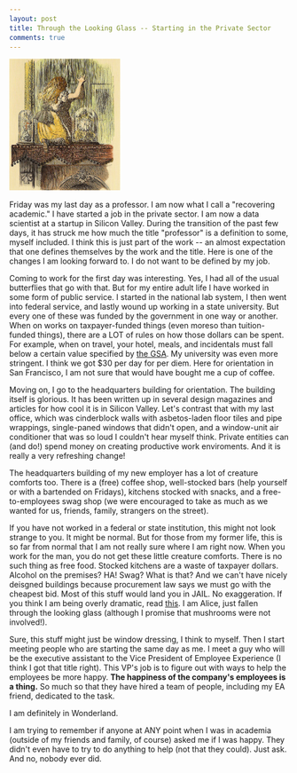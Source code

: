 ```yaml
---
layout: post
title: Through the Looking Glass -- Starting in the Private Sector
comments: true
---
```




<img src="/images/507px-Alice_through_the_looking_glass.jpg" alt="507px-Alice_through_the_looking_glass" style="width: 200px;"/>

Friday was my last day as a professor.  I am now what I call a "recovering academic."  I have started a job in the private sector.  I am now a data scientist at a startup in Silicon Valley.  During the transition of the past few days, it has struck me how much the title "professor" is a definition to some, myself included.  I think this is just part of the work -- an almost expectation that one defines themselves by the work and the title.  Here is one of the changes I am looking forward to.  I do not want to be defined by my job.

Coming to work for the first day was interesting.  Yes, I had all of the usual butterflies that go with that.  But for my entire adult life I have worked in some form of public service.  I started in the national lab system, I then went into federal service, and lastly wound up working in a state university.  But every one of these was funded by the government in one way or another.  When on works on taxpayer-funded things (even moreso than tuition-funded things), there are a LOT of rules on how those dollars can be spent.  For example, when on travel, your hotel, meals, and incidentals must fall below a certain value specified by [the GSA](https://www.gsa.gov/portal/content/104877).  My university was even more stringent.  I think we got $30 per day for per diem.  Here for orientation in San Francisco, I am not sure that would have bought me a cup of coffee.

Moving on, I go to the headquarters building for orientation.  The building itself is glorious.  It has been written up in several design magazines and articles for how cool it is in Silicon Valley.  Let's contrast that with my last office, which was cinderblock walls with asbetos-laden floor tiles and pipe wrappings, single-paned windows that didn't open, and a window-unit air conditioner that was so loud I couldn't hear myself think.  Private entities can (and do!) spend money on creating productive work enviroments.  And it is really a very refreshing change!

The headquarters building of my new employer has a lot of creature comforts too.  There is a (free) coffee shop, well-stocked bars (help yourself or with a bartended on Fridays), kitchens stocked with snacks, and a free-to-employees swag shop (we were encouraged to take as much as we wanted for us, friends, family, strangers on the street).

If you have not worked in a federal or state institution, this might not look strange to you.  It might be normal.  But for those from my former life, this is so far from normal that I am not really sure where I am right now.  When you work for the man, you do not get these little creature comforts.  There is no such thing as free food.  Stocked kitchens are a waste of taxpayer dollars.  Alcohol on the premises?  HA!  Swag?  What is that?  And we can't have nicely deisgned buildings because procurement law says we must go with the cheapest bid.  Most of this stuff would land you in JAIL.  No exaggeration.  If you think I am being overly dramatic, read [this](http://www.npr.org/sections/itsallpolitics/2012/04/03/149930467/gsa-clown-conference-scandal-could-result-in-counterproductive-reaction). 
 I am Alice, just fallen through the looking glass (although I promise that mushrooms were not involved!).  

Sure, this stuff might just be window dressing, I think to myself.  Then I start meeting people who are starting the same day as me.  I meet a guy who will be the executive assistant to the Vice President of Employee Experience (I think I got that title right).  This VP's job is to figure out with ways to help the employees be more happy.  **The happiness of the company's employees is a thing.** So much so that they have hired a team of people, including my EA friend, dedicated to the task.  

I am definitely in Wonderland.

I am trying to remember if anyone at ANY point when I was in academia (outside of my friends and family, of course) asked me if I was happy.  They didn't even have to try to do anything to help (not that they could).  Just ask.  And no, nobody ever did.

